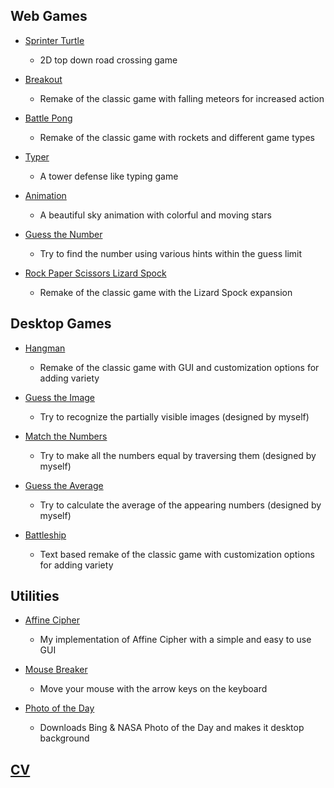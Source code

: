 ## Web Games

- [Sprinter Turtle](https://berkerol.github.io/sprinter-turtle)

  - 2D top down road crossing game

- [Breakout](https://berkerol.github.io/breakout)

  - Remake of the classic game with falling meteors for increased action

- [Battle Pong](https://berkerol.github.io/battle-pong)

  - Remake of the classic game with rockets and different game types

- [Typer](https://berkerol.github.io/typer)

  - A tower defense like typing game

- [Animation](https://berkerol.github.io/animation)

  - A beautiful sky animation with colorful and moving stars

- [Guess the Number](https://berkerol.github.io/guess-the-number)

  - Try to find the number using various hints within the guess limit

- [Rock Paper Scissors Lizard Spock](https://berkerol.github.io/rock-paper-scissors-lizard-spock)

  - Remake of the classic game with the Lizard Spock expansion

## Desktop Games

- [Hangman](https://berkerol.github.io/hangman)

  - Remake of the classic game with GUI and customization options for adding variety

- [Guess the Image](https://berkerol.github.io/guess-the-image)

  - Try to recognize the partially visible images (designed by myself)

- [Match the Numbers](https://berkerol.github.io/match-the-numbers)

  - Try to make all the numbers equal by traversing them (designed by myself)

- [Guess the Average](https://berkerol.github.io/guess-the-average)

  - Try to calculate the average of the appearing numbers (designed by myself)

- [Battleship](https://berkerol.github.io/battleship)

  - Text based remake of the classic game with customization options for adding variety

## Utilities

- [Affine Cipher](https://berkerol.github.io/affine-cipher)

  - My implementation of Affine Cipher with a simple and easy to use GUI

- [Mouse Breaker](https://berkerol.github.io/mouse-breaker)

  - Move your mouse with the arrow keys on the keyboard

- [Photo of the Day](https://berkerol.github.io/photo-of-the-day)

  - Downloads Bing & NASA Photo of the Day and makes it desktop background

## [CV](https://berkerol.github.io/cv)
